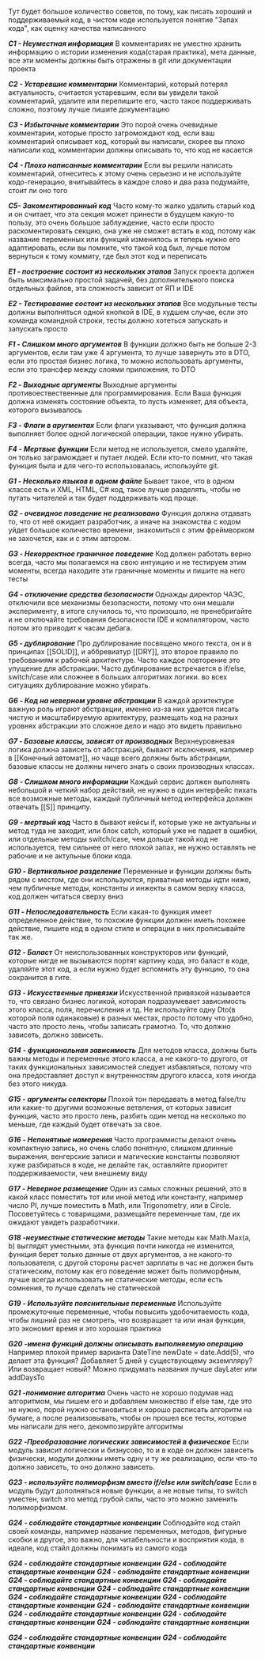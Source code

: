 Тут будет большое количество советов, по тому, как писать хороший и поддерживаемый код, в чистом коде используется понятие "Запах кода", как оценку качества написанного

***С1 - Неуместная информация***
В комментариях не уместно хранить информацию о истории изменения кода(старая практика), мета данные, все эти моменты должны быть отражены в git или документации проекта

***С2 - Устаревшие комментарии***
Комментарий, который потерял актуальность, считается устаревшим, если вы увидели такой комментарий, удалите или перепишите его, часто такое поддерживать сложно, поэтому лучше пишите документацию

***С3 - Избыточные комментарии***
Это порой очень очевидные комментарии, которые просто загромождают код, если ваш комментарий описывает код, который вы написали, скорее вы плохо написали код, комментарии должны описывать то, что код не касается

***С4 - Плохо написанные комментарии***
Если вы решили написать комментарий, отнеситесь к этому очень серьезно и не используйте кодо-генерацию, вчитывайтесь в каждое слово и два раза подумайте, стоит ли оно того

***С5- Закоментированный код***
Часто кому-то жалко удалить старый код и он считает, что эта секция может принести в будущем какую-то пользу, это очень большое заблуждение, часто если просто раскоментировать секцию, она уже не сможет встать в код, потому как название переменных или функций изменилось и теперь нужно его адаптировать, если вы помните, что такой код был, лучше потом вернуться к тому коммиту, где был этот код и переписать

***Е1 - построение состоит из нескольких этапов***
Запуск проекта должен быть максимально простой задачей, без дополнительного поиска отдельных файлов, эта сложность зависит от ЯП и IDE

***Е2 - Тестирование состоит из нескольких этапов***
Все модульные тесты должны выполняться одной кнопкой в IDE, в худшем случае, если это команда командной строки, тесты должно хотеться запускать и запускать просто

***F1 - Слишком много аргументов***
В функции должно быть не больше 2-3 аргументов, если там уже 4 аргумента, то лучше завернуть это в DTO, если это простая бизнес логика, то можно использовать аргументы, если это трансфер между слоями приложения, то DTO

***F2 - Выходные аргументы***
Выходные аргументы противоествественные для программирования. Если Ваша функция должна изменять состояние объекта, то пусть изменяет, для объекта, которого вызывалось

***F3 - Флаги в аругментах***
Если флаги указывают, что функция должна выполняет более одной логической операции, такое нужно убирать.

***F4 - Мертвые функции***
Если метод не используется, смело удаляйте, он только заграмождает и путает людей. Если кто-то помнит, что такая функция была и для чего-то использовалась, используйте git.

***G1 - Несколько языков в одном файле***
Бывает такое, что в одном классе есть и XML, HTML, C# код, такое лучше разделять, чтобы не путать читателей и так будет поддерживать код проще.

***G2 - очевидное поведение не реализовано***
Функция должна отдавать то, что от неё ожидает разработчик, а иначе на знакомства с кодом уйдет большое количество времени, знакомиться с этим фреймворком не захочется, как и с этим автором.

***G3 - Некорректное граничное поведение***
Код должен работать верно всегда, часто мы полагаемся на свою интуицию и не тестируем этим моменты, всегда находите эти граничные моменты и пишите на него тесты

***G4 - отключение средства безопасности***
Однажды директор ЧАЭС, отключили все механизмы безопасности, потому что они мешали эксперименту, в итоге случилось то, что произошло, не пренебригайте и не отключайте требования безопасности IDE и компилятором, часто потом это приводит к часам дебага.

***G5 - дублирование***
Про дублирование посвящено много текста, он и в принципах [[SOLID]], и аббревиатур [[DRY]], это второе правило по требованиям к рабочей архитектуре. Часто каждое повторение это упущение для абстракции. Часто дублирование встречается в if/else, switch/case или сложнее в больших алгоритмах логики. во всех ситуациях дублирование можно убирать.

***G6 - Код на неверном уровне абстракции***
В каждой архитектуре важную роль играют абстракции, именно из-за них удается писать чистую и масштабируемую архитектуру, размещать код на разных уровнях абстракции это сложное дело и надо это видеть правильно

***G7 - Базовые классы, зависят от производных***
Верхнеуровневая логика должна зависеть от абстракций, бывают исключения, например в [[Конечный автомат]], но чаще всего должны быть абстракции, базовые классы не должны ничего знать о своих производных классах.

***G8 - Слишком много информации***
Каждый сервис должен выполнять небольшой и четкий набор действий, не нужно в один интерфейс пихать все возможные методы, каждый публичный метод интерфейса должен отвечать [[S]] принципу.

***G9 - мертвый код***
Часто в бывают кейсы if, которые уже не актуальны и метод туда не заходит, или блок catch, который уже не падает в ошибки, или отдельные методы switch/case, чем дольше такой код не используется, тем сильнее от него плохой запах, не нужно оставлять не рабочие и не актульные блоки кода.

***G10 - Вертикальное разделение***
Переменные и функции должны быть рядом с местом, где они используются, приватные методы идти ниже, чем публичные методы, константы и инжекты в самом верху класса, код должен читаться сверху вниз

***G11 - Непоследовательность***
Если какая-то функция имеет определенное действие, то похожие функции должен иметь похожее действие, пишите код в одном стиле и операции в них прописывайте так же.

***G12 - Баласт***
От неиспользованных конструкторов или функций, которые нигде не вызываются портят картину кода, это баласт в коде, удаляйте этот код, а если нужно будет вспомнить эту функцию, то она сохранится в гите.

***G13 - Искусственные привязки***
Искусственной привязкой называется то, что связано бизнес логикой, которая подразумевает зависимость этого класса, поля, перечисления и тд. Не используйте одну Dto(в которой поля одинаковые) в разных местах, просто потому что удобно, часто это просто лень, чтобы записать грамотно. То, что должно зависеть, должно зависеть.

***G14 - функциональная зависимость***
Для методов класса, должны быть важны методы и переменные этого класса, а не какого-то другого, от таких функциональных зависимостей следует избавляться, потому что она предоставляет доступ к внутренностям другого класса, хотя иногда без этого никуда.

***G15 - аргументы селекторы***
Плохой тон передавать в метод false/tru или какие-то другими возможные ветвления, от которых зависит функция, часто это просто лень, разбить один метод на несколько по меньше, где каждый будет отвечать за свое.

***G16 - Непонятные намерения***
Часто программисты делают очень компактную запись, но очень слабо понятную, слишком длинные выражения, венгерские записи и магические константы позволяют хуже разбираться в коде, не делайте так, оставляйте приоритет поддерживаемости, чем внешнему виду

***G17 - Неверное размещение***
Один из самых сложных решений, это в какой класс поместить тот или иной метод или константу, например число PI, лучше поместить в Math, или Trigonometry, или в Circle. Посоветуйтесь с товарищами, размещайте переменные там, где их ожидают увидеть разработчики.

***G18 -неуместные статические методы***
Такие методы как Math.Max(a, b) выглядят уместными, эта функция почти никогда не изменится, функция берет только данные от двух аргументов, а не какого-то пользователя, с другой стороны расчет зарплаты в час не должен быть статическим, потому как его поведение может быть полиморфным, лучше всегда использовать не статические методы, если есть сомнения, то лучше сделать не статической

***G19 - Используйте пояснительные переменные***
Используйте промежуточные переменные, чтобы повысить удобочитаемость кода, чтобы лишний раз не смотреть, что возвращает та или иная функция, это экономит время и это хорошая практика

***G20 -имена функций должны описывать выполняемую операцию***
Например плохой пример варианта DateTine newDate = date.Add(5), что делает эта функция? Добавляет 5 дней у существующему экземпляру? Или возвращает новый? Можно придумать названия лучше dayLater или addDaysTo
 
***G21 -понимание алгоритма***
Очень часто не хорошо подумав над алгоритмом, мы пишем его и добавляем множество if else там, где это не нужно, порой нужно остановиться и хорошо расписать алгоритм на бумаге, а после реализовывать, чтобы он прошел все тесты, которые мы написали для него, декомпозируйте алгоритмы

***G22 -Преобразование логических зависимостей в физическое***
Если модуль зависит логически и бизнусово, то и в коде он должен зависеть физически, модули должны иметь одну и ту же реализацию, если что-то должно зависеть, то оно должно зависеть.

***G23 - используйте полиморфизм вместо if/else или switch/case***
Если в модуль будут дополняться новые функции, а не новые типы, то switch уместен, switch это метод грубой силы, часто это можно заменить полиморфизмом.

***G24 - соблюдайте стандартные конвенции***
Соблюдайте код стайл своей команды, например название переменных, методов, фигурные скобки и другое, это важно, для читабельности и восприятия кода, в идеале, код стайл должны понимать из самого кода

***G24 - соблюдайте стандартные конвенции***
***G24 - соблюдайте стандартные конвенции***
***G24 - соблюдайте стандартные конвенции***
***G24 - соблюдайте стандартные конвенции***
***G24 - соблюдайте стандартные конвенции***
***G24 - соблюдайте стандартные конвенции***
***G24 - соблюдайте стандартные конвенции***
***G24 - соблюдайте стандартные конвенции***
***G24 - соблюдайте стандартные конвенции***
***G24 - соблюдайте стандартные конвенции***
***G24 - соблюдайте стандартные конвенции***
***G24 - соблюдайте стандартные конвенции***

***G24 - соблюдайте стандартные конвенции***
***G24 - соблюдайте стандартные конвенции***
